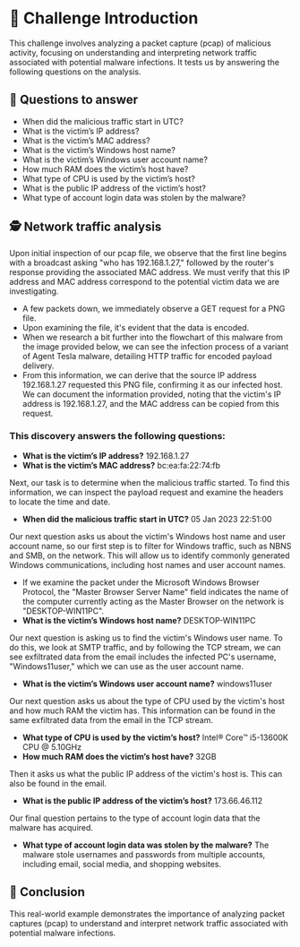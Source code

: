 # 🚀 Challenge Introduction

This challenge involves analyzing a packet capture (pcap) of malicious activity, focusing on understanding and interpreting network traffic associated with potential malware infections. It tests us by answering the following questions on the analysis.

## 👋 Questions to answer

- When did the malicious traffic start in UTC?
- What is the victim’s IP address?
- What is the victim’s MAC address? 
- What is the victim’s Windows host name?
- What is the victim’s Windows user account name?
- How much RAM does the victim’s host have?
- What type of CPU is used by the victim’s host?
- What is the public IP address of the victim’s host?
- What type of account login data was stolen by the malware?

## 🕵️ Network traffic analysis

Upon initial inspection of our pcap file, we observe that the first line begins with a broadcast asking "who has 192.168.1.27," followed by the router's response providing the associated MAC address. We must verify that this IP address and MAC address correspond to the potential victim data we are investigating.

- A few packets down, we immediately observe a GET request for a PNG file.
- Upon examining the file, it's evident that the data is encoded.
- When we research a bit further into the flowchart of this malware from the image provided below, we can see the infection process of a variant of Agent Tesla malware, detailing HTTP traffic for encoded payload delivery.
- From this information, we can derive that the source IP address 192.168.1.27 requested this PNG file, confirming it as our infected host. We can document the information provided, noting that the victim's IP address is 192.168.1.27, and the MAC address can be copied from this request.

### This discovery answers the following questions: 

- **What is the victim’s IP address?** 192.168.1.27
- **What is the victim’s MAC address?** bc:ea:fa:22:74:fb

Next, our task is to determine when the malicious traffic started. To find this information, we can inspect the payload request and examine the headers to locate the time and date.

- **When did the malicious traffic start in UTC?** 05 Jan 2023 22:51:00

Our next question asks us about the victim's Windows host name and user account name, so our first step is to filter for Windows traffic, such as NBNS and SMB, on the network. This will allow us to identify commonly generated Windows communications, including host names and user account names.

- If we examine the packet under the Microsoft Windows Browser Protocol, the "Master Browser Server Name" field indicates the name of the computer currently acting as the Master Browser on the network is "DESKTOP-WIN11PC".
- **What is the victim’s Windows host name?** DESKTOP-WIN11PC

Our next question is asking us to find the victim's Windows user name. To do this, we look at SMTP traffic, and by following the TCP stream, we can see exfiltrated data from the email includes the infected PC's username, "Windows11user," which we can use as the user account name.

- **What is the victim’s Windows user account name?** windows11user

Our next question asks us about the type of CPU used by the victim's host and how much RAM the victim has. This information can be found in the same exfiltrated data from the email in the TCP stream.

- **What type of CPU is used by the victim’s host?** Intel® Core™ i5-13600K CPU @ 5.10GHz
- **How much RAM does the victim’s host have?** 32GB

Then it asks us what the public IP address of the victim's host is. This can also be found in the email.

- **What is the public IP address of the victim’s host?** 173.66.46.112

Our final question pertains to the type of account login data that the malware has acquired.

- **What type of account login data was stolen by the malware?** The malware stole usernames and passwords from multiple accounts, including email, social media, and shopping websites.

## 🏁 Conclusion

This real-world example demonstrates the importance of analyzing packet captures (pcap) to understand and interpret network traffic associated with potential malware infections.


